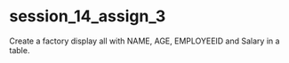 # session_14_assign_3
Create a factory display all with NAME, AGE, EMPLOYEEID and Salary in a table.
